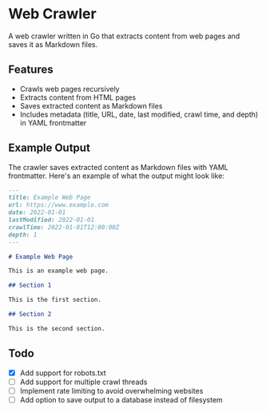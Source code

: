 # Web Crawler

A web crawler written in Go that extracts content from web pages and saves it as Markdown files.

## Features

- Crawls web pages recursively
- Extracts content from HTML pages
- Saves extracted content as Markdown files
- Includes metadata (title, URL, date, last modified, crawl time, and depth) in YAML frontmatter

## Example Output

The crawler saves extracted content as Markdown files with YAML frontmatter. Here's an example of what the output might look like:

```markdown
---
title: Example Web Page
url: https://www.example.com
date: 2022-01-01
lastModified: 2022-01-01
crawlTime: 2022-01-01T12:00:00Z
depth: 1
---

# Example Web Page

This is an example web page.

## Section 1

This is the first section.

## Section 2

This is the second section.
```

## Todo

- [x] Add support for robots.txt
- [ ] Add support for multiple crawl threads
- [ ] Implement rate limiting to avoid overwhelming websites
- [ ] Add option to save output to a database instead of filesystem
